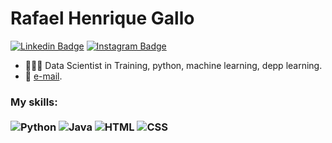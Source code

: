 # Rafael Henrique Gallo

[![Linkedin Badge](https://img.shields.io/badge/-LinkedIn-blue?style=flat&logo=LinkedIn&logoColor=white)](https://www.linkedin.com/in/rafael-gallo-986a73150/)
[![Instagram Badge](https://img.shields.io/badge/-Instagram-C13584?style=flat&logo=Instagram&logoColor=white)](https://www.instagram.com/gallorafael_/)


- 👨🏻‍💻 Data Scientist in Training, python, machine learning, depp learning.
- 📩 [e-mail](mailto:rafaelhenriquegallo@gmail.com).


### My skills: <br/> <br/> ![Python](https://img.shields.io/badge/-Python-0077B5?style=flat&logoColor=white&logo=python)  ![Java](https://img.shields.io/badge/-Java-ff961f?style=flat&logoColor=white&logo=java) ![HTML](https://img.shields.io/badge/-HTML-ff0d00?style=flat&logoColor=white&logo=html5) ![CSS](https://img.shields.io/badge/-CSS-196eff?style=flat&logoColor=white&logo=css3) 
